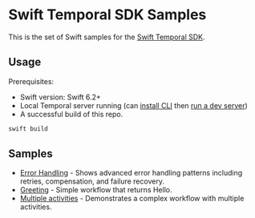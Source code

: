 # Swift Temporal SDK Samples

This is the set of Swift samples for the [Swift Temporal SDK](https://github.com/apple/swift-temporal-sdk).

## Usage

Prerequisites:

* Swift version: Swift 6.2+
* Local Temporal server running (can [install CLI](https://docs.temporal.io/cli#install) then
  [run a dev server](https://docs.temporal.io/cli#start-dev-server))
* A successful build of this repo. 

```bash
swift build
```

## Samples

<!-- Keep this list in alphabetical order -->
* [Error Handling](ErrorHandling) - Shows advanced error handling patterns including retries, compensation, and failure recovery.
* [Greeting](Greeting) - Simple workflow that returns Hello.
* [Multiple activities](MultipleActivities) - Demonstrates a complex workflow with multiple activities.
